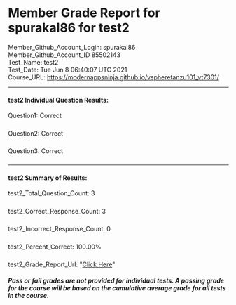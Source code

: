# Member Grade Report for spurakal86 for test2  
   
Member_Github_Account_Login: spurakal86  
Member_Github_Account_ID 85502143  
Test_Name: test2  
Test_Date: Tue Jun  8 06:40:07 UTC 2021  
Course_URL: https://modernappsninja.github.io/vspheretanzu101_vt7301/  
   
---  
#### test2 Individual Question Results:  
Question1: Correct  
#####  
Question2: Correct  
#####  
Question3: Correct  
#####  
---  
#### test2 Summary of Results:  
test2_Total_Question_Count: 3  
#####  
test2_Correct_Response_Count: 3  
#####  
test2_Incorrect_Response_Count: 0  
#####  
test2_Percent_Correct: 100.00%  
#####  
test2_Grade_Report_Url: "[Click Here](https://github.com/modernappsninjas/spurakal86/blob/main/static/userdata/courses/vspheretanzu101_vt7301/grade_report.pr920.test2.md)"
##### Pass or fail grades are not provided for individual tests. A passing grade for the course will be based on the cumulative average grade for all tests in the course.  
